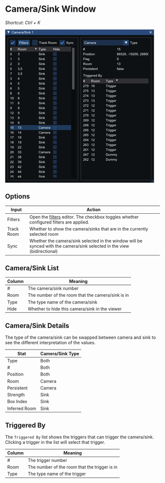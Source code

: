 # Camera/Sink Window
_Shortcut: Ctrl + K_

![Camera/Sink Window](camera-sink.png)

## Options

Input|Action
---|------
Filters | Open the [filters](filters.md) editor. The checkbox toggles whether configured filters are applied.
Track Room          | Whether to show the camera/sinks that are in the currently selected room
Sync | Whether the camera/sink selected in the window will be synced with the camera/sink selected in the view (bidirectional)

## Camera/Sink List

Column | Meaning
---|---
\# | The camera/sink number
Room | The number of the room that the camera/sink is in
Type | The type name of the camera/sink
Hide | Whether to hide this camera/sink in the viewer

## Camera/Sink Details

The type of the camera/sink can be swapped between camera and sink to see the different interpretation of the values.

Stat | Camera/Sink Type
--- | ---
Type | Both
\# | Both
Position | Both
Room | Camera
Persistent | Camera
Strength | Sink
Box Index | Sink
Inferred Room | Sink

## Triggered By
The `Triggered By` list shows the triggers that can trigger the camera/sink. Clicking a trigger in the list will select that trigger.

Column | Meaning
---|---
\# | The trigger number
Room | The number of the room that the trigger is in
Type | The type name of the trigger